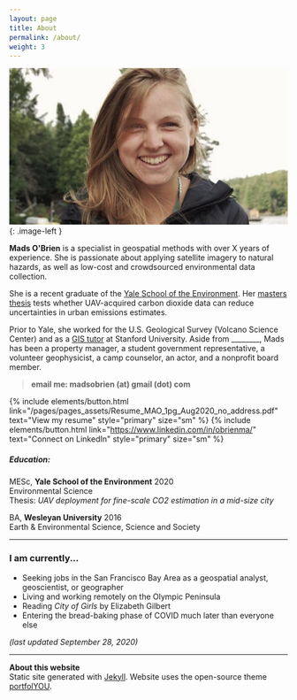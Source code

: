 ```yaml
---
layout: page
title: About
permalink: /about/
weight: 3
---
```

<style type="text/css">
.image-left {
	display: block; 
	padding-right: 15px;
	float: left;
}
</style>

![A photo of me](/myassets/columbia_summer_600x296.jpg){: .image-left }

**Mads O'Brien** is a specialist in geospatial methods with over X years of experience. She is passionate about applying satellite imagery to natural hazards, as well as low-cost and crowdsourced environmental data collection. 


She is a recent graduate of the [Yale School of the Environment](https://environment.yale.edu/). Her [masters thesis](www.google.com) tests whether UAV-acquired carbon dioxide data can reduce uncertainties in urban emissions estimates. 

Prior to Yale, she worked for the U.S. Geological Survey (Volcano Science Center) and as a [GIS tutor](gis.stanford.edu) at Stanford University. Aside from ________,  Mads has been a property manager, a student government representative, a volunteer geophysicist, a camp counselor, an actor, and a nonprofit board member.

> **email me: madsobrien (at) gmail (dot) com**  

{% include elements/button.html link="/pages/pages_assets/Resume_MAO_1pg_Aug2020_no_address.pdf" text="View my resume" style="primary" size="sm" %} {% include elements/button.html link="https://www.linkedin.com/in/obrienma/" text="Connect on LinkedIn" style="primary" size="sm" %}


##### Education: #####
MESc, **Yale School of the Environment** 2020  
Environmental Science  
Thesis: _UAV deployment for fine-scale CO2 estimation in a mid-size city_  

BA, **Wesleyan University** 2016  
Earth & Environmental Science, Science and Society

---

### I am currently... ###
* Seeking jobs in the San Francisco Bay Area as a geospatial analyst, geoscientist, or geographer
* Living and working remotely on the Olympic Peninsula
* Reading _City of Girls_ by Elizabeth Gilbert
* Entering the bread-baking phase of COVID much later than everyone else

_(last updated September 28, 2020)_

---
**About this website**  
Static site generated with [Jekyll](https://jekyllrb.com/). Website uses the open-source theme [portfolYOU](https://github.com/YoussefRaafatNasry/portfolYOU). 


